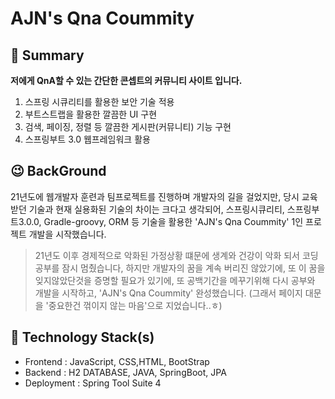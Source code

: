 # **AJN's Qna Coummity**

## 📌 Summary

**저에게 QnA할 수 있는 간단한 콘셉트의 커뮤니티 사이트 입니다.**
 1. 스프링 시큐리티를 활용한 보안 기술 적용
 2. 부트스트랩을 활용한 깔끔한 UI 구현
 3. 검색, 페이징, 정렬 등 깔끔한 게시판(커뮤니티) 기능 구현
 4. 스프링부트 3.0 웹프레임워크 활용
 
 
## 😉 BackGround
21년도에 웹개발자 훈련과 팀프로젝트를 진행하며 개발자의 길을 걸었지만,
당시 교육 받던 기술과 현재 실용화된 기술의 차이는 크다고 생각되어,
스프링시큐리티, 스프링부트3.0.0, Gradle-groovy, ORM 등 기술을 활용한
'AJN's Qna Coummity' 1인 프로젝트 개발을 시작했습니다.

> 21년도 이후 경제적으로 악화된 가정상황 떄문에 생계와 건강이 악화 되서 코딩 공부를 잠시 멈췄습니다, 하지만 개발자의 꿈을
계속 버리진 않았기에, 또 이 꿈을 잊지않았단것을 증명할 필요가 있기에, 
또 공백기간을 메꾸기위해 다시 공부와 개발을 시작하고, 'AJN's Qna Coummity' 완성했습니다.
(그래서 페이지 대문을 '중요한건 꺾이지 않는 마음'으로 지었습니다..ㅎ)


## 🔨  Technology Stack(s)
-   Frontend : JavaScript, CSS,HTML, BootStrap
-   Backend : H2 DATABASE, JAVA, SpringBoot, JPA
-  Deployment : Spring Tool Suite 4

